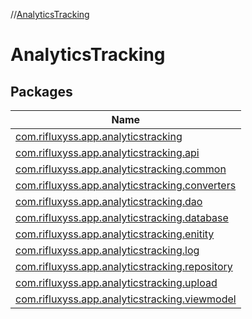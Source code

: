 //[AnalyticsTracking](index.md)

# AnalyticsTracking

## Packages

| Name |
|---|
| [com.rifluxyss.app.analyticstracking](-analytics-tracking/com.rifluxyss.app.analyticstracking/index.md) |
| [com.rifluxyss.app.analyticstracking.api](-analytics-tracking/com.rifluxyss.app.analyticstracking.api/index.md) |
| [com.rifluxyss.app.analyticstracking.common](-analytics-tracking/com.rifluxyss.app.analyticstracking.common/index.md) |
| [com.rifluxyss.app.analyticstracking.converters](-analytics-tracking/com.rifluxyss.app.analyticstracking.converters/index.md) |
| [com.rifluxyss.app.analyticstracking.dao](-analytics-tracking/com.rifluxyss.app.analyticstracking.dao/index.md) |
| [com.rifluxyss.app.analyticstracking.database](-analytics-tracking/com.rifluxyss.app.analyticstracking.database/index.md) |
| [com.rifluxyss.app.analyticstracking.enitity](-analytics-tracking/com.rifluxyss.app.analyticstracking.enitity/index.md) |
| [com.rifluxyss.app.analyticstracking.log](-analytics-tracking/com.rifluxyss.app.analyticstracking.log/index.md) |
| [com.rifluxyss.app.analyticstracking.repository](-analytics-tracking/com.rifluxyss.app.analyticstracking.repository/index.md) |
| [com.rifluxyss.app.analyticstracking.upload](-analytics-tracking/com.rifluxyss.app.analyticstracking.upload/index.md) |
| [com.rifluxyss.app.analyticstracking.viewmodel](-analytics-tracking/com.rifluxyss.app.analyticstracking.viewmodel/index.md) |

